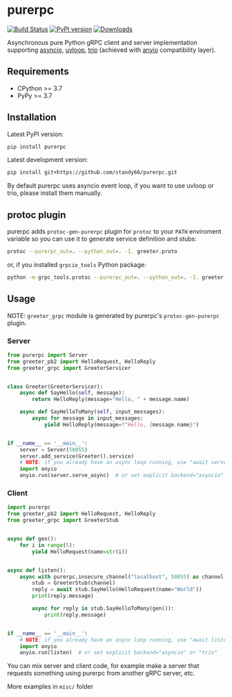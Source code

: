 # purerpc

[![Build Status](https://img.shields.io/github/workflow/status/python-trio/purerpc/CI)](https://github.com/python-trio/purerpc/actions/workflows/ci.yml)
[![PyPI version](https://img.shields.io/pypi/v/purerpc.svg?style=flat)](https://pypi.org/project/purerpc/)
[![Downloads](https://pepy.tech/badge/purerpc/month)](https://pepy.tech/project/purerpc)

Asynchronous pure Python gRPC client and server implementation supporting
[asyncio](https://docs.python.org/3/library/asyncio.html),
[uvloop](https://github.com/MagicStack/uvloop),
[trio](https://github.com/python-trio/trio) (achieved with [anyio](https://github.com/agronholm/anyio) compatibility layer).

## Requirements

* CPython >= 3.7
* PyPy >= 3.7

## Installation

Latest PyPI version:

```bash
pip install purerpc
```

Latest development version:

```bash
pip install git+https://github.com/standy66/purerpc.git
```

By default purerpc uses asyncio event loop, if you want to use uvloop or trio, please install them manually.

## protoc plugin

purerpc adds `protoc-gen-purerpc` plugin for `protoc` to your `PATH` enviroment variable
so you can use it to generate service definition and stubs: 

```bash
protoc --purerpc_out=. --python_out=. -I. greeter.proto
```

or, if you installed `grpcio_tools` Python package:

```bash
python -m grpc_tools.protoc --purerpc_out=. --python_out=. -I. greeter.proto
```

## Usage

NOTE: `greeter_grpc` module is generated by purerpc's `protoc-gen-purerpc` plugin.

### Server

```python
from purerpc import Server
from greeter_pb2 import HelloRequest, HelloReply
from greeter_grpc import GreeterServicer


class Greeter(GreeterServicer):
    async def SayHello(self, message):
        return HelloReply(message="Hello, " + message.name)

    async def SayHelloToMany(self, input_messages):
        async for message in input_messages:
            yield HelloReply(message=f"Hello, {message.name}")


if __name__ == '__main__':
    server = Server(50055)
    server.add_service(Greeter().service)
    # NOTE: if you already have an async loop running, use "await server.serve_async()"
    import anyio
    anyio.run(server.serve_async)  # or set explicit backend="asyncio" or "trio"
```

### Client

```python
import purerpc
from greeter_pb2 import HelloRequest, HelloReply
from greeter_grpc import GreeterStub


async def gen():
    for i in range(5):
        yield HelloRequest(name=str(i))


async def listen():
    async with purerpc.insecure_channel("localhost", 50055) as channel:
        stub = GreeterStub(channel)
        reply = await stub.SayHello(HelloRequest(name="World"))
        print(reply.message)

        async for reply in stub.SayHelloToMany(gen()):
            print(reply.message)


if __name__ == '__main__':
    # NOTE: if you already have an async loop running, use "await listen()"
    import anyio
    anyio.run(listen)  # or set explicit backend="asyncio" or "trio"
```

You can mix server and client code, for example make a server that requests something using purerpc from another gRPC server, etc.

More examples in `misc/` folder
